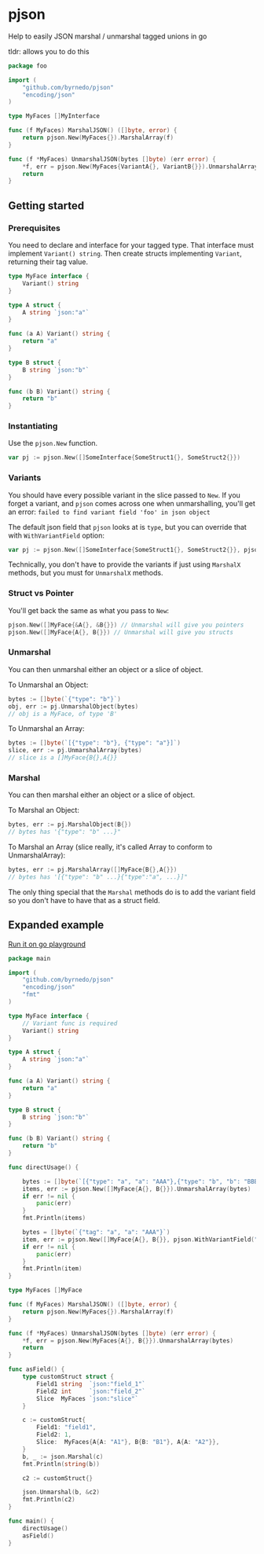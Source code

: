 # pjson

Help to easily JSON marshal / unmarshal tagged unions in go

tldr: allows you to do this

```go
package foo

import (
	"github.com/byrnedo/pjson"
	"encoding/json"
)

type MyFaces []MyInterface

func (f MyFaces) MarshalJSON() ([]byte, error) {
	return pjson.New(MyFaces{}).MarshalArray(f)
}

func (f *MyFaces) UnmarshalJSON(bytes []byte) (err error) {
	*f, err = pjson.New(MyFaces{VariantA{}, VariantB{}}).UnmarshalArray(bytes)
	return
}
```

## Getting started


### Prerequisites
You need to declare and interface for your tagged type. That interface must implement `Variant() string`.
Then create structs implementing `Variant`, returning their tag value.

```go
type MyFace interface {
	Variant() string
}

type A struct {
	A string `json:"a"`
}

func (a A) Variant() string {
	return "a"
}

type B struct {
	B string `json:"b"`
}

func (b B) Variant() string {
	return "b"
}
```

### Instantiating

Use the `pjson.New` function.

```go
var pj := pjson.New([]SomeInterface{SomeStruct1{}, SomeStruct2{}})
```

### Variants
You should have every possible variant in the slice passed to `New`. If you forget a variant, and `pjson` comes across one when unmarshalling, you'll get an error: `failed to find variant field 'foo' in json object`

The default json field that `pjson` looks at is `type`, but you can override that with `WithVariantField` option:
```go
var pj := pjson.New([]SomeInterface{SomeStruct1{}, SomeStruct2{}}, pjson.WithVariantField("variant")) // will look for "variant" in json.
```

Technically, you don't have to provide the variants if just using `MarshalX` methods, but you must for `UnmarshalX` methods.

### Struct vs Pointer

You'll get back the same as what you pass to `New`:
```go
pjson.New([]MyFace{&A{}, &B{}}) // Unmarshal will give you pointers
pjson.New([]MyFace{A{}, B{}}) // Unmarshal will give you structs
```

### Unmarshal

You can then unmarshal either an object or a slice of object.

To Unmarshal an Object:
```go
bytes := []byte(`{"type": "b"}`)
obj, err := pj.UnmarshalObject(bytes)
// obj is a MyFace, of type 'B'
```

To Unmarshal an Array:
```go
bytes := []byte(`[{"type": "b"}, {"type": "a"}]`)
slice, err := pj.UnmarshalArray(bytes)
// slice is a []MyFace{B{},A{}}
```

### Marshal

You can then marshal either an object or a slice of object.

To Marshal an Object:
```go
bytes, err := pj.MarshalObject(B{})
// bytes has '{"type": "b" ...}"
```

To Marshal an Array (slice really, it's called Array to conform to UnmarshalArray):
```go
bytes, err := pj.MarshalArray([]MyFace{B{},A{}})
// bytes has '[{"type": "b" ...}{"type":"a", ...}]"
```

The only thing special that the `Marshal` methods do is to add the variant field so you don't have to have that as a struct field.

## Expanded example
[Run it on go playground](https://go.dev/play/p/jHqZ-TnXq-e)

```go
package main

import (
	"github.com/byrnedo/pjson"
	"encoding/json"
	"fmt"
)

type MyFace interface {
	// Variant func is required
	Variant() string
}

type A struct {
	A string `json:"a"`
}

func (a A) Variant() string {
	return "a"
}

type B struct {
	B string `json:"b"`
}

func (b B) Variant() string {
	return "b"
}

func directUsage() {

	bytes := []byte(`[{"type": "a", "a": "AAA"},{"type": "b", "b": "BBB"}]`)
	items, err := pjson.New([]MyFace{A{}, B{}}).UnmarshalArray(bytes)
	if err != nil {
		panic(err)
	}
	fmt.Println(items)

	bytes = []byte(`{"tag": "a", "a": "AAA"}`)
	item, err := pjson.New([]MyFace{A{}, B{}}, pjson.WithVariantField("tag")).UnmarshalObject(bytes)
	if err != nil {
		panic(err)
	}
	fmt.Println(item)
}

type MyFaces []MyFace

func (f MyFaces) MarshalJSON() ([]byte, error) {
	return pjson.New(MyFaces{}).MarshalArray(f)
}

func (f *MyFaces) UnmarshalJSON(bytes []byte) (err error) {
	*f, err = pjson.New(MyFaces{A{}, B{}}).UnmarshalArray(bytes)
	return
}

func asField() {
	type customStruct struct {
		Field1 string  `json:"field_1"`
		Field2 int     `json:"field_2"`
		Slice  MyFaces `json:"slice"`
	}

	c := customStruct{
		Field1: "field1",
		Field2: 1,
		Slice:  MyFaces{A{A: "A1"}, B{B: "B1"}, A{A: "A2"}},
	}
	b, _ := json.Marshal(c)
	fmt.Println(string(b))

	c2 := customStruct{}

	json.Unmarshal(b, &c2)
	fmt.Println(c2)
}

func main() {
	directUsage()
	asField()
}
```
